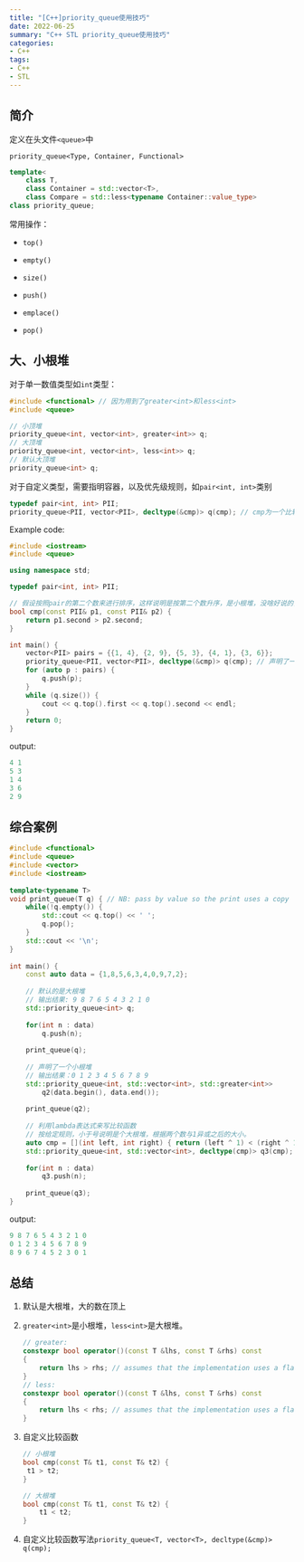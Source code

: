 ```yaml
---
title: "[C++]priority_queue使用技巧"
date: 2022-06-25
summary: "C++ STL priority_queue使用技巧"
categories:
- C++
tags:
- C++
- STL
---
```


## 简介

定义在头文件`<queue>`中

`priority_queue<Type, Container, Functional>`

```c++
template<
    class T,
    class Container = std::vector<T>,
    class Compare = std::less<typename Container::value_type>
class priority_queue;
```

常用操作：

- `top()`

- `empty()`

- `size()`

- `push()`

- `emplace()`

- `pop()`

## 大、小根堆

对于单一数值类型如`int`类型：

```C++
#include <functional> // 因为用到了greater<int>和less<int>
#include <queue>

// 小顶堆
priority_queue<int, vector<int>, greater<int>> q;
// 大顶堆
priority_queue<int, vector<int>, less<int>> q;
// 默认大顶堆
priority_queue<int> q;
```

对于自定义类型，需要指明容器，以及优先级规则，如`pair<int, int>`类别

```c++
typedef pair<int, int> PII;
priority_queue<PII, vector<PII>, decltype(&cmp)> q(cmp); // cmp为一个比较函数
```

Example code:

```C++
#include <iostream>
#include <queue>

using namespace std;

typedef pair<int, int> PII;

// 假设按照pair的第二个数来进行排序，这样说明是按第二个数升序，是小根堆，没啥好说的，记住就行了。
bool cmp(const PII& p1, const PII& p2) {
	return p1.second > p2.second;
}

int main() {
    vector<PII> pairs = {{1, 4}, {2, 9}, {5, 3}, {4, 1}, {3, 6}};
	priority_queue<PII, vector<PII>, decltype(&cmp)> q(cmp); // 声明了一个pair的根据第二个数比较的小根堆
    for (auto p : pairs) {
        q.push(p);
    }
    while (q.size()) {
        cout << q.top().first << q.top().second << endl;
    }
    return 0;
}
```

output:

```C++
4 1
5 3
1 4
3 6
2 9
```

## 综合案例

```C++
#include <functional>
#include <queue>
#include <vector>
#include <iostream>
 
template<typename T>
void print_queue(T q) { // NB: pass by value so the print uses a copy
    while(!q.empty()) {
        std::cout << q.top() << ' ';
        q.pop();
    }
    std::cout << '\n';
}
 
int main() {
    const auto data = {1,8,5,6,3,4,0,9,7,2};
    
    // 默认的是大根堆
 	// 输出结果: 9 8 7 6 5 4 3 2 1 0
    std::priority_queue<int> q;
    
    for(int n : data)
        q.push(n);
 
    print_queue(q);
 
    // 声明了一个小根堆
    // 输出结果：0 1 2 3 4 5 6 7 8 9 
    std::priority_queue<int, std::vector<int>, std::greater<int>>
        q2(data.begin(), data.end());
 
    print_queue(q2);
 
    // 利用lambda表达式来写比较函数
    // 按给定规则，小于号说明是个大根堆，根据两个数与1异或之后的大小。
    auto cmp = [](int left, int right) { return (left ^ 1) < (right ^ 1); };
    std::priority_queue<int, std::vector<int>, decltype(cmp)> q3(cmp);
 
    for(int n : data)
        q3.push(n);
 
    print_queue(q3);
}
```

output:

```C++
9 8 7 6 5 4 3 2 1 0 
0 1 2 3 4 5 6 7 8 9 
8 9 6 7 4 5 2 3 0 1
```



## 总结

1. 默认是大根堆，大的数在顶上

2. `greater<int>`是小根堆，`less<int>`是大根堆。

   ```C++
   // greater:
   constexpr bool operator()(const T &lhs, const T &rhs) const 
   {
       return lhs > rhs; // assumes that the implementation uses a flat address space
   }
   // less:
   constexpr bool operator()(const T &lhs, const T &rhs) const 
   {
       return lhs < rhs; // assumes that the implementation uses a flat address space
   }
   ```

3. 自定义比较函数

   ```C++
   // 小根堆
   bool cmp(const T& t1, const T& t2) {
   	t1 > t2;
   }
   
   // 大根堆
   bool cmp(const T& t1, const T& t2) {
       t1 < t2;
   }
   ```

4. 自定义比较函数写法`priority_queue<T, vector<T>, decltype(&cmp)> q(cmp);`